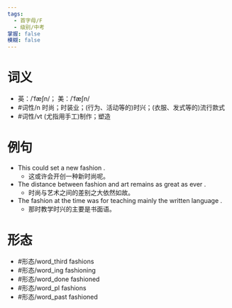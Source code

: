 ```yaml
---
tags:
  - 首字母/F
  - 级别/中考
掌握: false
模糊: false
---
```

# 词义
- 英：/ˈfæʃn/； 美：/ˈfæʃn/
- #词性/n  时尚；时装业；(行为、活动等的)时兴；(衣服、发式等的)流行款式
- #词性/vt  (尤指用手工)制作；塑造
# 例句
- This could set a new fashion .
	- 这或许会开创一种新时尚呢。
- The distance between fashion and art remains as great as ever .
	- 时尚与艺术之间的差别之大依然如故。
- The fashion at the time was for teaching mainly the written language .
	- 那时教学时兴的主要是书面语。
# 形态
- #形态/word_third fashions
- #形态/word_ing fashioning
- #形态/word_done fashioned
- #形态/word_pl fashions
- #形态/word_past fashioned
